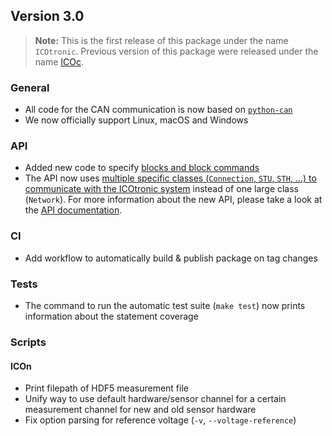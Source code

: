 ## Version 3.0

> **Note:** This is the first release of this package under the name `ICOtronic`. Previous version of this package were released under the name [ICOc](https://pypi.org/project/icoc).

### General

- All code for the CAN communication is now based on [`python-can`](https://python-can.readthedocs.io)
- We now officially support Linux, macOS and Windows

### API

- Added new code to specify [blocks and block commands](https://mytoolit.github.io/Documentation/#blocks)
- The API now uses [multiple specific classes (`Connection`, `STU`, `STH`, …) to communicate with the ICOtronic system](https://github.com/MyTooliT/ICOtronic/issues/13) instead of one large class (`Network`). For more information about the new API, please take a look at the [API documentation](https://icotronic.readthedocs.io/en/stable/).

### CI

- Add workflow to automatically build & publish package on tag changes

### Tests

- The command to run the automatic test suite (`make test`) now prints information about the statement coverage

### Scripts

#### ICOn

- Print filepath of HDF5 measurement file
- Unify way to use default hardware/sensor channel for a certain measurement channel for new and old sensor hardware
- Fix option parsing for reference voltage (`-v`, `--voltage-reference`)
